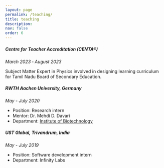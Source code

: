 ```yaml
---
layout: page
permalink: /teaching/
title: teaching
description: 
nav: false
order: 6
---
```


##### Centre for Teacher Accreditation (CENTA®)
*March 2023 ‑ August 2023* 

Subject Matter Expert in Physics involved in designing learning curriculum for Tamil Nadu Board of Secondary Education.

##### RWTH Aachen University, Germany
*May - July 2020*

* Position: Research intern
* Mentor: Dr. Mehdi D. Davari
* Department: [Institute of Biotechnology](https://www.biotec.rwth-aachen.de/cms/~imne/BIOTEC/lidx/1/)

##### UST Global, Trivandrum, India
*May - July 2019*

* Position: Software development intern
* Department: Infinity Labs
